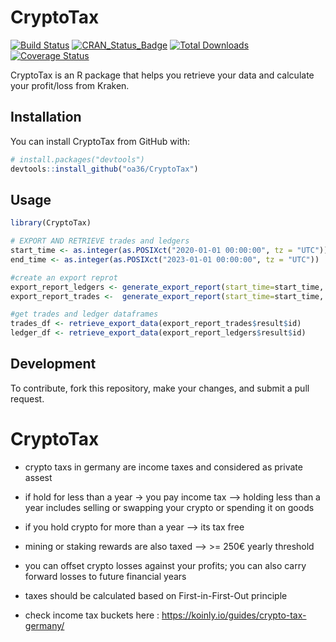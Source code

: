 # CryptoTax

[![Build Status](https://travis-ci.org/YourUsername/MyRPackage.svg?branch=master)](https://travis-ci.org/YourUsername/MyRPackage)
[![CRAN_Status_Badge](http://www.r-pkg.org/badges/version/MyRPackage)](https://cran.r-project.org/package=MyRPackage)
[![Total Downloads](http://cranlogs.r-pkg.org/badges/grand-total/MyRPackage)](https://cran.r-project.org/package=MyRPackage)
[![Coverage Status](https://img.shields.io/codecov/c/github/YourUsername/MyRPackage/master.svg)](https://codecov.io/github/YourUsername/MyRPackage?branch=master)

CryptoTax is an R package that helps you retrieve your data and calculate your profit/loss from Kraken.

## Installation

You can install CryptoTax from GitHub with:

```r
# install.packages("devtools")
devtools::install_github("oa36/CryptoTax")
```

## Usage

```r
library(CryptoTax)

# EXPORT AND RETRIEVE trades and ledgers
start_time <- as.integer(as.POSIXct("2020-01-01 00:00:00", tz = "UTC"))
end_time <- as.integer(as.POSIXct("2023-01-01 00:00:00", tz = "UTC"))

#create an export reprot
export_report_ledgers <- generate_export_report(start_time=start_time, end_time=end_time,report_type = "ledgers", description = "my_ledger")
export_report_trades <-  generate_export_report(start_time=start_time, end_time=end_time,report_type = "trades", description = "my_trades")

#get trades and ledger dataframes
trades_df <- retrieve_export_data(export_report_trades$result$id)
ledger_df <- retrieve_export_data(export_report_ledgers$result$id)
```

## Development

To contribute, fork this repository, make your changes, and submit a pull request.

# CryptoTax

-   crypto taxs in germany are income taxes and considered as private assest

-   if hold for less than a year -\> you pay income tax --\> holding less than a year includes selling or swapping your crypto or spending it on goods

-   if you hold crypto for more than a year --\> its tax free

-   mining or staking rewards are also taxed --\> \>= 250€ yearly threshold

-   you can offset crypto losses against your profits; you can also carry forward losses to future financial years

-   taxes should be calculated based on First-in-First-Out principle

-   check income tax buckets here : <https://koinly.io/guides/crypto-tax-germany/>
